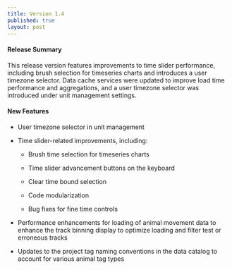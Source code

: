 ```yaml
---
title: Version 1.4
published: true
layout: post
---
```


#### Release Summary

This release version features improvements to time slider performance, including brush selection for timeseries charts and introduces a user timezone selector. Data cache services were updated to improve load time performance and aggregations, and a user timezone selector was introduced under unit management settings.

#### New Features

* User timezone selector in unit management

* Time slider-related improvements, including:
    
    * Brush time selection for timeseries charts

    * Time slider advancement buttons on the keyboard

    * Clear time bound selection

    * Code modularization

    * Bug fixes for fine time controls

* Performance enhancements for loading of animal movement data to enhance the track binning display to optimize loading and filter test or erroneous tracks

* Updates to the project tag naming conventions in the data catalog to account for various animal tag types


